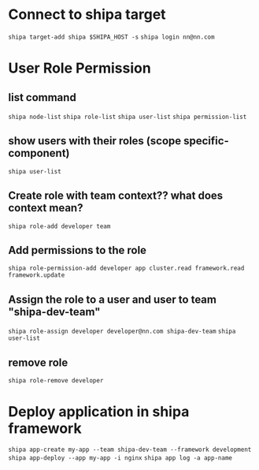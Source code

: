 # Connect to shipa target
`shipa target-add shipa $SHIPA_HOST -s`
`shipa login nn@nn.com`

# User Role Permission

## list command 
`shipa node-list`
`shipa role-list`
`shipa user-list`
`shipa permission-list`

## show users with their roles (scope specific-component)
`shipa user-list`

## Create role with team context?? what does context mean? 
`shipa role-add developer team`

## Add permissions to the role
`shipa role-permission-add developer app cluster.read framework.read framework.update`

## Assign the role to a user and user to team "shipa-dev-team"
`shipa role-assign developer developer@nn.com shipa-dev-team`
`shipa user-list`

## remove role 
`shipa role-remove developer`


# Deploy application in shipa framework

`shipa app-create my-app --team shipa-dev-team --framework development`
`shipa app-deploy --app my-app -i nginx`
`shipa app log -a app-name`





